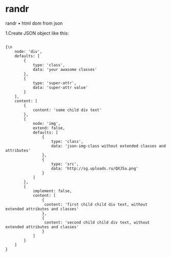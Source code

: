 # randr
randr • html dom from json

1.Create JSON object like this:

<code>
{\n
	node: 'div',
	defaults: [
		{
			type: 'class',
			data: 'your awasome classes'
		},
		{
			type: 'super-attr',
			data: 'super-attr value'
		}
	],
	content: [
		{
			content: 'some child div text'
		},
		{
			node: 'img',
			extend: false,
			defaults: [
				{
					type: 'class',
					data: 'json-img-class without extended classes and attributes'
				},
				{
					type: 'src',
					data: 'http://sg.uploads.ru/QXJ5a.png'
				}
			]
		},
		{
			implement: false,
			content: [
				{
				 content: 'first child child div text, without extended attributes and classes'
				},
				{
				 content: 'second child child div text, without extended attributes and classes'
				}
			]
		}
	]
}
</code>
